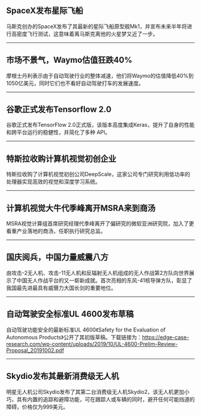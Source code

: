 ## SpaceX发布星际飞船
马斯克创办的SpaceX发布了其最新的星际飞船原型舰Mk1，并宣布未来半年将进行高密度飞行测试，这意味着离马斯克离他的火星梦又近了一步。

---

## 市场不景气，Waymo估值狂跌40%
摩根士丹利表示由于自动驾驶行业的整体减速，他们将Waymo的估值降低40%到1050亿美元，同时它们也不看好自动驾驶打车的发展速度。

---

## 谷歌正式发布Tensorflow 2.0
谷歌正式发布TensorFlow 2.0正式版，该版本高度集成Keras，提升了自身的性能和跨平台运行的稳健性，并简化了多种 API。

---

## 特斯拉收购计算机视觉初创企业
特斯拉收购了计算机视觉初创公司DeepScale，这家公司专门研究利用低功率的处理器实现高效的视觉和深度学习系统。

---

## 计算机视觉大牛代季峰离开MSRA来到商汤
MSRA视觉计算组首席研究经理代季峰离开了偏研究的微软亚洲研究院，加入了更看重产业落地的商汤，任职执行研究总监。

---

## 国庆阅兵，中国力量威震八方
由攻击-2无人机、攻击-11无人机和反辐射无人机组成的无人作战第2方队向世界展示了中国无人作战平台的又一崭新成就。首次亮相的东风-41核导弹方队，彰显了我国最先进最具有威慑力大国长剑的重要地位。

---

## 自动驾驶安全标准UL 4600发布草稿
自动驾驶功能安全的最新标准UL 4600《Safety for the Evaluation of Autonomous Products》公开了其初版草稿。下载链接为：https://edge-case-research.com/wp-content/uploads/2019/10/UL-4600-Prelim-Review-Proposal_20191002.pdf

---

## Skydio发布其最新消费级无人机
明星无人机公司Skydio发布了其第二台消费级无人机Skydio2，该无人机更加小巧，具有内置的追踪和避障功能，可在跟踪人或车辆的同时，避开任何可能挡道的障碍，价格仅为999美元。
